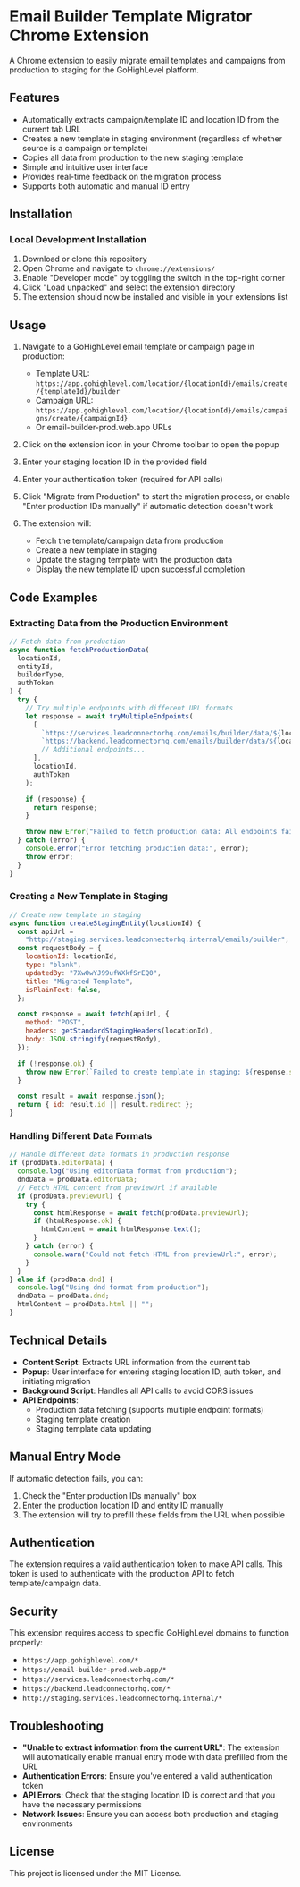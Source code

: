 # Email Builder Template Migrator Chrome Extension

A Chrome extension to easily migrate email templates and campaigns from production to staging for the GoHighLevel platform.

## Features

- Automatically extracts campaign/template ID and location ID from the current tab URL
- Creates a new template in staging environment (regardless of whether source is a campaign or template)
- Copies all data from production to the new staging template
- Simple and intuitive user interface
- Provides real-time feedback on the migration process
- Supports both automatic and manual ID entry

## Installation

### Local Development Installation

1. Download or clone this repository
2. Open Chrome and navigate to `chrome://extensions/`
3. Enable "Developer mode" by toggling the switch in the top-right corner
4. Click "Load unpacked" and select the extension directory
5. The extension should now be installed and visible in your extensions list

## Usage

1. Navigate to a GoHighLevel email template or campaign page in production:

   - Template URL: `https://app.gohighlevel.com/location/{locationId}/emails/create/{templateId}/builder`
   - Campaign URL: `https://app.gohighlevel.com/location/{locationId}/emails/campaigns/create/{campaignId}`
   - Or email-builder-prod.web.app URLs

2. Click on the extension icon in your Chrome toolbar to open the popup

3. Enter your staging location ID in the provided field

4. Enter your authentication token (required for API calls)

5. Click "Migrate from Production" to start the migration process, or enable "Enter production IDs manually" if automatic detection doesn't work

6. The extension will:
   - Fetch the template/campaign data from production
   - Create a new template in staging
   - Update the staging template with the production data
   - Display the new template ID upon successful completion

## Code Examples

### Extracting Data from the Production Environment

```javascript
// Fetch data from production
async function fetchProductionData(
  locationId,
  entityId,
  builderType,
  authToken
) {
  try {
    // Try multiple endpoints with different URL formats
    let response = await tryMultipleEndpoints(
      [
        `https://services.leadconnectorhq.com/emails/builder/data/${locationId}/${entityId}?isInternal=true`,
        `https://backend.leadconnectorhq.com/emails/builder/data/${locationId}/${entityId}?isInternal=true`,
        // Additional endpoints...
      ],
      locationId,
      authToken
    );

    if (response) {
      return response;
    }

    throw new Error("Failed to fetch production data: All endpoints failed");
  } catch (error) {
    console.error("Error fetching production data:", error);
    throw error;
  }
}
```

### Creating a New Template in Staging

```javascript
// Create new template in staging
async function createStagingEntity(locationId) {
  const apiUrl =
    "http://staging.services.leadconnectorhq.internal/emails/builder";
  const requestBody = {
    locationId: locationId,
    type: "blank",
    updatedBy: "7Xw0wYJ99ufWXkfSrEQ0",
    title: "Migrated Template",
    isPlainText: false,
  };

  const response = await fetch(apiUrl, {
    method: "POST",
    headers: getStandardStagingHeaders(locationId),
    body: JSON.stringify(requestBody),
  });

  if (!response.ok) {
    throw new Error(`Failed to create template in staging: ${response.status}`);
  }

  const result = await response.json();
  return { id: result.id || result.redirect };
}
```

### Handling Different Data Formats

```javascript
// Handle different data formats in production response
if (prodData.editorData) {
  console.log("Using editorData format from production");
  dndData = prodData.editorData;
  // Fetch HTML content from previewUrl if available
  if (prodData.previewUrl) {
    try {
      const htmlResponse = await fetch(prodData.previewUrl);
      if (htmlResponse.ok) {
        htmlContent = await htmlResponse.text();
      }
    } catch (error) {
      console.warn("Could not fetch HTML from previewUrl:", error);
    }
  }
} else if (prodData.dnd) {
  console.log("Using dnd format from production");
  dndData = prodData.dnd;
  htmlContent = prodData.html || "";
}
```

## Technical Details

- **Content Script**: Extracts URL information from the current tab
- **Popup**: User interface for entering staging location ID, auth token, and initiating migration
- **Background Script**: Handles all API calls to avoid CORS issues
- **API Endpoints**:
  - Production data fetching (supports multiple endpoint formats)
  - Staging template creation
  - Staging template data updating

## Manual Entry Mode

If automatic detection fails, you can:

1. Check the "Enter production IDs manually" box
2. Enter the production location ID and entity ID manually
3. The extension will try to prefill these fields from the URL when possible

## Authentication

The extension requires a valid authentication token to make API calls. This token is used to authenticate with the production API to fetch template/campaign data.

## Security

This extension requires access to specific GoHighLevel domains to function properly:

- `https://app.gohighlevel.com/*`
- `https://email-builder-prod.web.app/*`
- `https://services.leadconnectorhq.com/*`
- `https://backend.leadconnectorhq.com/*`
- `http://staging.services.leadconnectorhq.internal/*`

## Troubleshooting

- **"Unable to extract information from the current URL"**: The extension will automatically enable manual entry mode with data prefilled from the URL
- **Authentication Errors**: Ensure you've entered a valid authentication token
- **API Errors**: Check that the staging location ID is correct and that you have the necessary permissions
- **Network Issues**: Ensure you can access both production and staging environments

## License

This project is licensed under the MIT License.
